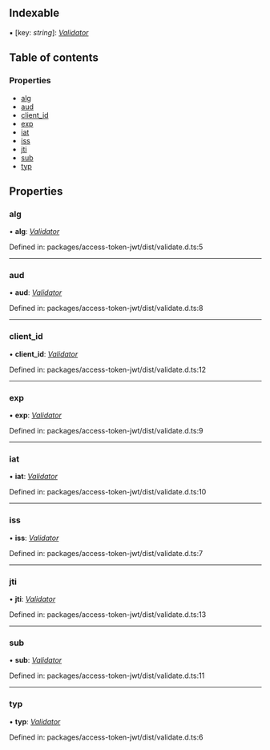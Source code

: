 ## Indexable

▪ [key: *string*]: [*Validator*](../types/validator.md)

## Table of contents

### Properties

- [alg](validators.md#alg)
- [aud](validators.md#aud)
- [client\_id](validators.md#client_id)
- [exp](validators.md#exp)
- [iat](validators.md#iat)
- [iss](validators.md#iss)
- [jti](validators.md#jti)
- [sub](validators.md#sub)
- [typ](validators.md#typ)

## Properties

### alg

• **alg**: [*Validator*](../types/validator.md)

Defined in: packages/access-token-jwt/dist/validate.d.ts:5

___

### aud

• **aud**: [*Validator*](../types/validator.md)

Defined in: packages/access-token-jwt/dist/validate.d.ts:8

___

### client\_id

• **client\_id**: [*Validator*](../types/validator.md)

Defined in: packages/access-token-jwt/dist/validate.d.ts:12

___

### exp

• **exp**: [*Validator*](../types/validator.md)

Defined in: packages/access-token-jwt/dist/validate.d.ts:9

___

### iat

• **iat**: [*Validator*](../types/validator.md)

Defined in: packages/access-token-jwt/dist/validate.d.ts:10

___

### iss

• **iss**: [*Validator*](../types/validator.md)

Defined in: packages/access-token-jwt/dist/validate.d.ts:7

___

### jti

• **jti**: [*Validator*](../types/validator.md)

Defined in: packages/access-token-jwt/dist/validate.d.ts:13

___

### sub

• **sub**: [*Validator*](../types/validator.md)

Defined in: packages/access-token-jwt/dist/validate.d.ts:11

___

### typ

• **typ**: [*Validator*](../types/validator.md)

Defined in: packages/access-token-jwt/dist/validate.d.ts:6
